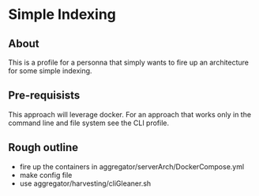 # Simple Indexing

## About

This is a profile for a personna that simply wants to fire up an architecture for
some simple indexing.

## Pre-requisists

This approach will leverage docker.  For an approach that works only in the command
line and file system see the CLI profile.

## Rough outline

* fire up the containers in aggregator/serverArch/DockerCompose.yml
* make config file
* use aggregator/harvesting/cliGleaner.sh

